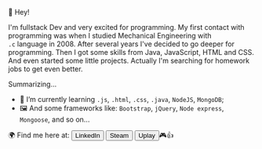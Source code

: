 👋 Hey!

I'm fullstack Dev and very excited for programming. My first contact with programming was when I studied Mechanical Engineering with      
                  <code>.c</code> language in 2008. After several years I've
                  decided to go deeper for programming. Then I got some skills
                  from Java, JavaScript, HTML and CSS. And even started some
                  little projects. Actually I'm searching for homework jobs to
                  get even better.

Summarizing...
- 🌱 I’m currently learning <code>.js</code>, <code>.html</code>, <code>.css</code>, <code>.java</code>, <code>NodeJS</code>, <code>MongoDB</code>;
- 🖼️ And some frameworks like: <code>Bootstrap</code>, <code>jQuery</code>, <code>Node express</code>, <code>Mongoose</code>, and so on...

🌍 Find me here at: <a href="https://www.linkedin.com/in/ren%C3%A9-meier-1627b9166/"><button class="button">LinkedIn</button></a> <a href="https://steamcommunity.com/profiles/76561198223067764/"><button class="button">Steam</button></a> <a href="https://ubisoftconnect.com/en-US/profile/renemeier.de"><button class="button">Uplay</button></a>🎮👍
